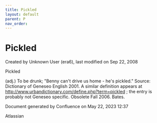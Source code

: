 ```yaml
---
title: Pickled
layout: default
parent: P
nav_order:
---
```


# Pickled

Created by  Unknown User (era6), last modified on Sep 22, 2008

Pickled

(adj.) To be drunk; &quot;Benny can't drive us home - he's pickled.&quot; Source: Dictionary of Geneseo English 2001. A similar definition appears at http://www.urbandictionary.com/define.php?term=pickled ; the entry is probably not Geneseo specific. Obsolete Fall 2006. Bates.

Document generated by Confluence on May 22, 2023 12:37

Atlassian
